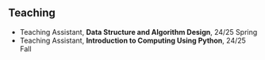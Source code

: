 ## Teaching

- Teaching Assistant, **Data Structure and Algorithm Design**, 24/25 Spring
- Teaching Assistant, **Introduction to Computing Using Python**, 24/25 Fall